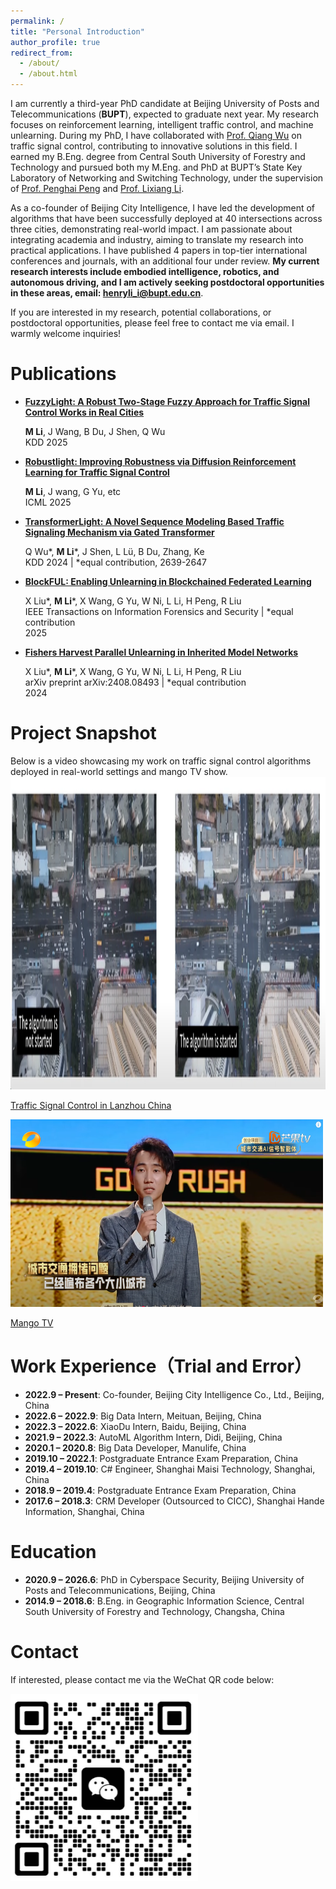 ```yaml
---
permalink: /
title: "Personal Introduction"
author_profile: true
redirect_from: 
  - /about/
  - /about.html
---
```


I am currently a third-year PhD candidate at Beijing University of Posts and Telecommunications (**BUPT**), expected to graduate next year. My research focuses on reinforcement learning, intelligent traffic control, and machine unlearning. During my PhD, I have collaborated with [Prof. Qiang Wu](https://scholar.google.com/citations?user=edUqF7sAAAAJ&hl=en) on traffic signal control, contributing to innovative solutions in this field. I earned my B.Eng. degree from Central South University of Forestry and Technology and pursued both my M.Eng. and PhD at BUPT’s State Key Laboratory of Networking and Switching Technology, under the supervision of [Prof. Penghai Peng](https://scholar.google.com/citations?user=pZqxzFoAAAAJ&hl=zh-CN) and [Prof. Lixiang Li](https://scholar.google.com/citations?user=xXyZ2VkAAAAJ&hl=zh-CN). 

As a co-founder of Beijing City Intelligence, I have led the development of algorithms that have been successfully deployed at 40 intersections across three cities, demonstrating real-world impact. I am passionate about integrating academia and industry, aiming to translate my research into practical applications. I have published 4 papers in top-tier international conferences and journals, with an additional four under review. **My current research interests include embodied intelligence, robotics, and autonomous driving, and I am actively seeking postdoctoral opportunities in these areas, email: henryli_i@bupt.edu.cn**.

If you are interested in my research, potential collaborations, or postdoctoral opportunities, please feel free to contact me via email. I warmly welcome inquiries!


# Publications


- [**FuzzyLight: A Robust Two-Stage Fuzzy Approach for Traffic Signal Control Works in Real Cities**](https://arxiv.org/pdf/2501.15820?)
   
  **M Li**, J Wang, B Du, J Shen, Q Wu  
  KDD 2025  

- [**Robustlight: Improving Robustness via Diffusion Reinforcement Learning for Traffic Signal Control**](https://openreview.net/pdf?id=YGjd2xw98G)
  
  **M Li**, J wang, G Yu, etc  
  ICML 2025


- [**TransformerLight: A Novel Sequence Modeling Based Traffic Signaling Mechanism via Gated Transformer**](https://dl.acm.org/doi/pdf/10.1145/3580305.3599530)

  Q Wu\*, **M Li**\*, J Shen, L Lü, B Du, Zhang, Ke  
  KDD 2024 | *equal contribution, 2639-2647  

- [**BlockFUL: Enabling Unlearning in Blockchained Federated Learning**](https://arxiv.org/pdf/2402.16294v1)
  
  X Liu\*, **M Li**\*, X Wang, G Yu, W Ni, L Li, H Peng, R Liu  
  IEEE Transactions on Information Forensics and Security | *equal contribution  
  2025  

- [**Fishers Harvest Parallel Unlearning in Inherited Model Networks**](https://arxiv.org/pdf/2408.08493)
  
  X Liu\*, **M Li**\*, X Wang, G Yu, W Ni, L Li, H Peng, R Liu  
  arXiv preprint arXiv:2408.08493 | *equal contribution  
  2024  


# Project Snapshot

Below is a video showcasing my work on traffic signal control algorithms deployed in real-world settings and mango TV show.
<img src="images/demo1.jpg" alt="Traffic Signal Control Screenshot" width="800" height="500" />

[Traffic Signal Control in Lanzhou China](https://www.youtube.com/watch?v=RkZMaeF93SQ) 

<img src="images/demo2.jpg" alt="Traffic Signal Control Screenshot" width="500" height="300" />

[Mango TV](https://www.youtube.com/watch?v=LrThVqjFmJc)

# Work Experience（Trial and Error）

- **2022.9 – Present**: Co-founder, Beijing City Intelligence Co., Ltd., Beijing, China  
- **2022.6 – 2022.9**: Big Data Intern, Meituan, Beijing, China  
- **2022.3 – 2022.6**: XiaoDu Intern, Baidu, Beijing, China  
- **2021.9 – 2022.3**: AutoML Algorithm Intern, Didi, Beijing, China  
- **2020.1 – 2020.8**: Big Data Developer, Manulife, China  
- **2019.10 – 2022.1**: Postgraduate Entrance Exam Preparation, China  
- **2019.4 – 2019.10**: C# Engineer, Shanghai Maisi Technology, Shanghai, China  
- **2018.9 – 2019.4**: Postgraduate Entrance Exam Preparation, China  
- **2017.6 – 2018.3**: CRM Developer (Outsourced to CICC), Shanghai Hande Information, Shanghai, China  

# Education

- **2020.9 – 2026.6**: PhD in Cyberspace Security, Beijing University of Posts and Telecommunications, Beijing, China  
- **2014.9 – 2018.6**: B.Eng. in Geographic Information Science, Central South University of Forestry and Technology, Changsha, China

# Contact

If interested, please contact me via the WeChat QR code below:

<img src="images/demo3.png" alt="Traffic Signal Control Screenshot" width="300" height="300" />


